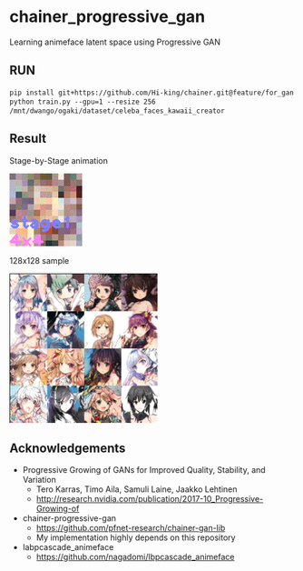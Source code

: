 # chainer_progressive_gan
Learning animeface latent space using Progressive GAN

## RUN

```
pip install git+https://github.com/Hi-king/chainer.git@feature/for_gan
python train.py --gpu=1 --resize 256 /mnt/dwango/ogaki/dataset/celeba_faces_kawaii_creator
```

## Result

Stage-by-Stage animation

![](https://raw.githubusercontent.com/Hi-king/chainer_progressive_gan/master/sample/preview.gif)

128x128 sample

![](https://raw.githubusercontent.com/Hi-king/chainer_progressive_gan/master/sample/preview.png)

## Acknowledgements

* Progressive Growing of GANs for Improved Quality, Stability, and Variation
  * Tero Karras, Timo Aila, Samuli Laine, Jaakko Lehtinen
  * http://research.nvidia.com/publication/2017-10_Progressive-Growing-of
* chainer-progressive-gan
  * https://github.com/pfnet-research/chainer-gan-lib
  * My implementation highly depends on this repository
* labpcascade_animeface
  * https://github.com/nagadomi/lbpcascade_animeface
